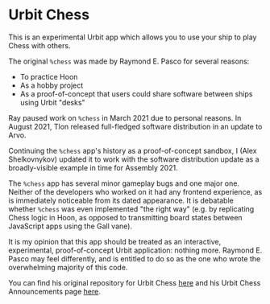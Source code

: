 # Urbit Chess

This is an experimental Urbit app which allows you to use your ship to play Chess with others.

The original `%chess` was made by Raymond E. Pasco for several reasons:
- To practice Hoon
- As a hobby project
- As a proof-of-concept that users could share software between ships using Urbit "desks"

Ray paused work on `%chess` in March 2021 due to personal reasons. In August 2021, Tlon released full-fledged software
distribution in an update to Arvo.

Continuing the `%chess` app's history as a proof-of-concept sandbox, I (Alex Shelkovnykov) updated it to work with the
software distribution update as a broadly-visible example in time for Assembly 2021.

The `%chess` app has several minor gameplay bugs and one major one. Neither of the developers who worked on it had any
frontend experience, as is immediately noticeable from its dated appearance. It is debatable whether `%chess` was even
implemented "the right way" (e.g. by replicating Chess logic in Hoon, as opposed to transmitting board states between
JavaScript apps using the Gall vane).

It is my opinion that this app should be treated as an interactive, experimental, proof-of-concept Urbit application:
nothing more. Raymond E. Pasco may feel differently, and is entitled to do so as the one who wrote the overwhelming
majority of this code.

You can find his original repository for Urbit Chess [here](https://git.sr.ht/~ray/urbit-chess) and his Urbit Chess
Announcements page [here](https://lists.sr.ht/~ray).

